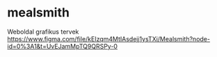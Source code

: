 # mealsmith
Weboldal grafikus tervek
https://www.figma.com/file/kEIzqm4MtIAsdejj1ysTXi/Mealsmith?node-id=0%3A1&t=UvEJamMpTQ9QRSPy-0
